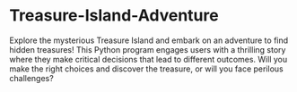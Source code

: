 # Treasure-Island-Adventure
Explore the mysterious Treasure Island and embark on an adventure to find hidden treasures! This Python program engages users with a thrilling story where they make critical decisions that lead to different outcomes. Will you make the right choices and discover the treasure, or will you face perilous challenges?
